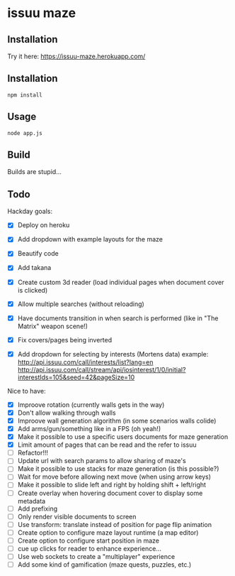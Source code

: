 # issuu maze

## Installation

Try it here: https://issuu-maze.herokuapp.com/


## Installation

	npm install


## Usage

	node app.js


## Build

Builds are stupid...


## Todo

Hackday goals:
- [x] Deploy on heroku
- [x] Add dropdown with example layouts for the maze
- [x] Beautify code
- [x] Add takana
- [x] Create custom 3d reader (load individual pages when document cover is clicked)
- [x] Allow multiple searches (without reloading)
- [x] Have documents transition in when search is performed (like in "The Matrix" weapon scene!)
- [x] Fix covers/pages being inverted
- [x] Add dropdown for selecting by interests (Mortens data)
    example:
    http://api.issuu.com/call/interests/list?lang=en
    http://api.issuu.com/call/stream/api/iosinterest/1/0/initial?interestIds=105&seed=42&pageSize=10


Nice to have:
- [x] Improove rotation (currently walls gets in the way)
- [x] Don't allow walking through walls
- [x] Improove wall generation algorithm (in some scenarios walls colide)
- [x] Add arms/gun/something like in a FPS (oh yeah!)
- [x] Make it possible to use a specific users documents for maze generation
- [x] Limit amount of pages that can be read and the refer to issuu
- [ ] Refactor!!!
- [ ] Update url with search params to allow sharing of maze's
- [ ] Make it possible to use stacks for maze generation (is this possible?)
- [ ] Wait for move before allowing next move (when using arrow keys)
- [ ] Make it possible to slide left and right by holding shift + left/right
- [ ] Create overlay when hovering document cover to display some metadata
- [ ] Add prefixing
- [ ] Only render visible documents to screen
- [ ] Use transform: translate instead of position for page flip animation
- [ ] Create option to configure maze layout runtime (a map editor)
- [ ] Create option to configure start position in maze
- [ ] cue up clicks for reader to enhance experience...
- [ ] Use web sockets to create a "multiplayer" experience
- [ ] Add some kind of gamification (maze quests, puzzles, etc.)

